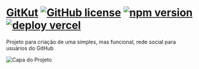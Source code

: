# [GitKut](https://alurakut-rl7qzkd7h-omausantos.vercel.app/)  [![GitHub license](https://img.shields.io/badge/license-MIT-blue.svg)](https://github.com/facebook/react/blob/main/LICENSE) [![npm version](https://img.shields.io/npm/v/react.svg?style=flat)](https://www.npmjs.com/package/react) [![deploy vercel](https://img.shields.io/badge/deploy-vercel-yellow)](https://vercel.com/)

Projeto para criação de uma simples, mas funcional, rede social para usuários do GitHub

![Capa do Projeto](https://alura.mauricio.dev.br/print-projeto.PNG)

